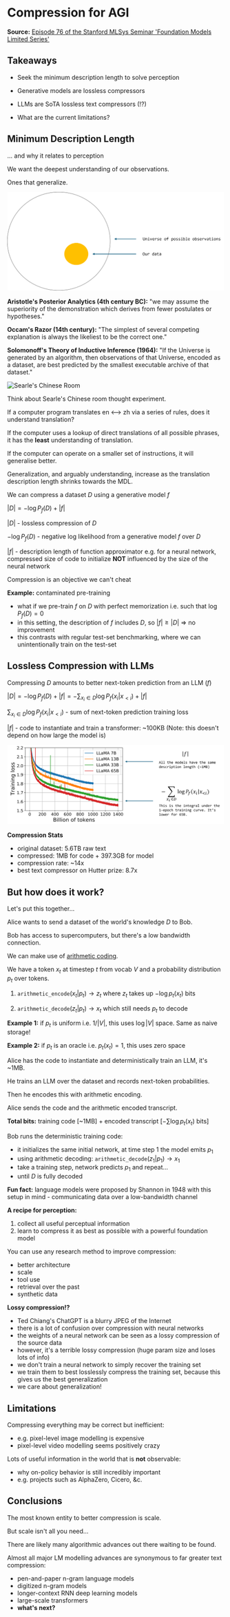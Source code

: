 # Compression for AGI

**Source:** [Episode 76 of the Stanford MLSys Seminar 'Foundation Models Limited Series'](https://www.youtube.com/watch?v=dO4TPJkeaaU)

## Takeaways

- Seek the minimum description length to solve perception

- Generative models are lossless compressors

- LLMs are SoTA lossless text compressors (!?)

- What are the current limitations?

## Minimum Description Length

... and why it relates to perception

We want the deepest understanding of our observations.

Ones that generalize.

![MDL 🍳](mdl_fried_egg.png)

**Aristotle's Posterior Analytics (4th century BC):** "we may assume the superiority of the demonstration which derives from fewer postulates or hypotheses."

**Occam's Razor (14th century):** "The simplest of several competing explanation is always the likeliest to be the correct one."

**Solomonoff's Theory of Inductive Inference (1964):** "If the Universe is generated by an algorithm, then observations of that Universe, encoded as a dataset, are best predicted by the smallest executable archive of that dataset."

![Searle's Chinese Room](https://voegelinview.com/wp-content/uploads/2021/04/Picture14-360x223.png)

Think about Searle's Chinese room thought experiment.

If a computer program translates en <--> zh via a series of rules, does it understand translation?

If the computer uses a lookup of direct translations of all possible phrases, it has the **least** understanding of translation.

If the computer can operate on a smaller set of instructions, it will generalise better.

Generalization, and arguably understanding, increase as the translation description length shrinks towards the MDL.

We can compress a dataset $D$ using a generative model $f$

$|D| = -\log{P_f(D)} + |f|$

$|D|$ - lossless compression of $D$

$-\log{P_f(D)}$ - negative log likelihood from a generative model $f$ over $D$

$|f|$ - description length of function approximator e.g. for a neural network, compressed size of code 
to initialize **NOT** influenced by the size of the neural network

Compression is an objective we can't cheat

**Example:** contaminated pre-training
- what if we pre-train $f$ on $D$ with perfect memorization i.e. such that $\log{P_f(D)} = 0$
- in this setting, the description of $f$ includes $D$, so $|f| \geq |D|$ => no improvement
- this contrasts with regular test-set benchmarking, where we can unintentionally train on the test-set

## Lossless Compression with LLMs

Compressing $D$ amounts to better next-token prediction from an LLM ($f$)

$|D| = -\log{P_f(D)} + |f| = -\sum_{x_i \in D}\log{P_f(x_i|x_{<i})} + |f|$

$\sum_{x_i \in D}\log{P_f(x_i|x_{<i})}$ - sum of next-token prediction training loss

$|f|$ - code to instantiate and train a transformer: ~100KB (Note: this doesn't depend on how large the model is)

![Lossless Compression LLM](lossless_compression_llm.png)

**Compression Stats**
- original dataset: 5.6TB raw text
- compressed: 1MB for code + 397.3GB for model
- compression rate: ~14x
- best text compressor on Hutter prize: 8.7x

## But how does it work?

Let's put this together...

Alice wants to send a dataset of the world's knowledge $D$ to Bob.

Bob has access to supercomputers, but there's a low bandwidth connection.

We can make use of [arithmetic coding](https://en.wikipedia.org/wiki/Arithmetic_coding).

We have a token $x_t$ at timestep $t$ from vocab $V$ and a probability distribution $p_t$ over tokens.

1. $\texttt{arithmetic\_encode}(x_t | p_t) \rightarrow z_t$ where $z_t$ takes up $-\log{p_t(x_t)}$ bits

2. $\texttt{arithmetic\_decode}(z_t | p_t) \rightarrow x_t$ which still needs $p_t$ to decode

**Example 1:** if $p_t$ is uniform i.e. $1/|V|$, this uses $\log{|V|}$ space. Same as naive storage!

**Example 2:** if $p_t$ is an oracle i.e. $p_t(x_t) = 1$, this uses zero space

Alice has the code to instantiate and deterministically train an LLM, it's ~1MB.

He trains an LLM over the dataset and records next-token probabilities.

Then he encodes this with arithmetic encoding.

Alice sends the code and the arithmetic encoded transcript.

**Total bits:** training code [~1MB] + encoded transcript [$-\sum\log{p_t(x_t)}$ bits]

Bob runs the deterministic training code:
- it initializes the same initial network, at time step 1 the model emits $p_1$
- using arithmetic decoding: $\texttt{arithmetic\_decode}(z_1 | p_1) \rightarrow x_1$
- take a training step, network predicts $p_1$ and repeat...
- until $D$ is fully decoded

**Fun fact:** language models were proposed by Shannon in 1948 with this setup in mind - communicating data over a low-bandwidth channel

**A recipe for perception:**
1. collect all useful perceptual information
2. learn to compress it as best as possible with a powerful foundation model

You can use any research method to improve compression:
- better architecture
- scale
- tool use
- retrieval over the past
- synthetic data

**Lossy compression!?**
- Ted Chiang's ChatGPT is a blurry JPEG of the Internet
- there is a lot of confusion over compression with neural networks
- the weights of a neural network can be seen as a lossy compression of the source data
- however, it's a terrible lossy compression (huge param size and loses lots of info)
- we don't train a neural network to simply recover the training set
- we train them to best losslessly compress the training set, because this gives us the best generalization
- we care about generalization!

## Limitations

Compressing everything may be correct but inefficient:
- e.g. pixel-level image modelling is expensive
- pixel-level video modelling seems positively crazy

Lots of useful information in the world that is **not** observable:
- why on-policy behavior is still incredibly important
- e.g. projects such as AlphaZero, Cicero, &c.

## Conclusions

The most known entity to better compression is scale.

But scale isn't all you need...

There are likely many algorithmic advances out there waiting to be found.

Almost all major LM modelling advances are synonymous to far greater text compression:
- pen-and-paper n-gram language models
- digitized n-gram models
- longer-context RNN deep learning models
- large-scale transformers
- **what's next?**